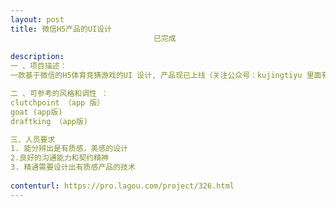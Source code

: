 ```yaml
---                
layout: post       
title: 微信H5产品的UI设计
                                已完成
           
description: 
一 、项目描述：
一款基于微信的H5体育竞猜游戏的UI 设计, 产品现已上线（关注公众号：kujingtiyu 里面有游戏接口），公众号里有详细的介绍。 现需要升级UI。 

二 、可参考的风格和调性 ：
clutchpoint （app 版） 
goat (app版) 
draftking （app版) 

三、人员要求
1. 能分辨出是有质感，美感的设计
2.良好的沟通能力和契约精神 
3. 精通需要设计出有质感产品的技术
     
contenturl: https://pro.lagou.com/project/326.html      
---                 
```

